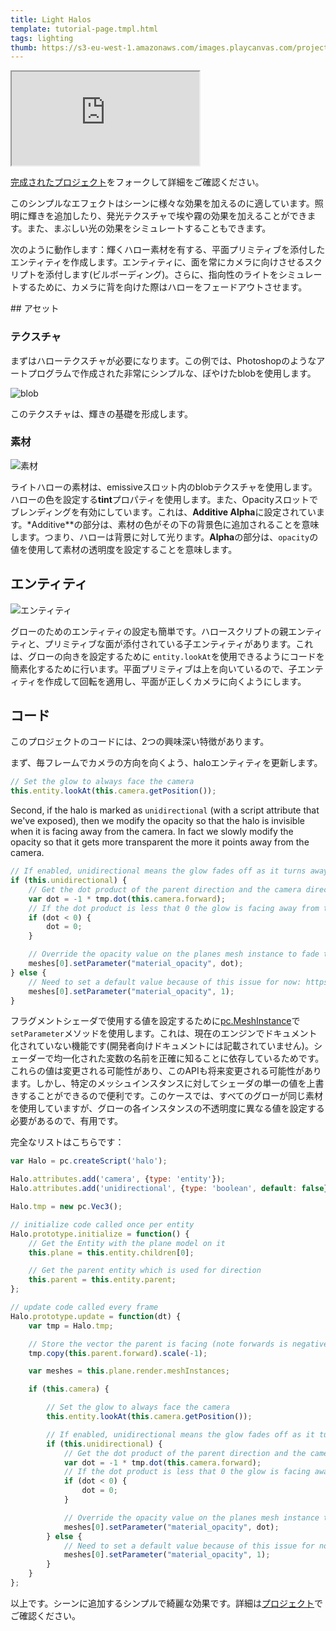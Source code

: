 ```yaml
---
title: Light Halos
template: tutorial-page.tmpl.html
tags: lighting
thumb: https://s3-eu-west-1.amazonaws.com/images.playcanvas.com/projects/12/406040/2TX0AO-image-75.jpg
---
```


<iframe src="https://playcanv.as/p/rnIUbXws/"></iframe>

[完成されたプロジェクト][4]をフォークして詳細をご確認ください。

このシンプルなエフェクトはシーンに様々な効果を加えるのに適しています。照明に輝きを追加したり、発光テクスチャで埃や霧の効果を加えることができます。また、まぶしい光の効果をシミュレートすることもできます。

次のように動作します：輝くハロー素材を有する、平面プリミティブを添付したエンティティを作成します。エンティティに、面を常にカメラに向けさせるスクリプトを添付します(ビルボーディング)。さらに、指向性のライトをシミュレートするために、カメラに背を向けた際はハローをフェードアウトさせます。

## アセット

### テクスチャ

まずはハローテクスチャが必要になります。この例では、Photoshopのようなアートプログラムで作成された非常にシンプルな、ぼやけたblobを使用します。

![blob][1]

このテクスチャは、輝きの基礎を形成します。

### 素材

![素材][2]

ライトハローの素材は、emissiveスロット内のblobテクスチャを使用します。ハローの色を設定する**tint**プロパティを使用します。また、Opacityスロットでブレンディングを有効にしています。これは、**Additive Alpha**に設定されています。*Additive**の部分は、素材の色がその下の背景色に追加されることを意味します。つまり、ハローは背景に対して光ります。**Alpha**の部分は、`opacity`の値を使用して素材の透明度を設定することを意味します。

## エンティティ

![エンティティ][3]

グローのためのエンティティの設定も簡単です。ハロースクリプトの親エンティティと、プリミティブな面が添付されている子エンティティがあります。これは、グローの向きを設定するために `entity.lookAt`を使用できるようにコードを簡素化するために行います。平面プリミティブは上を向いているので、子エンティティを作成して回転を適用し、平面が正しくカメラに向くようにします。

## コード

このプロジェクトのコードには、2つの興味深い特徴があります。

まず、毎フレームでカメラの方向を向くよう、haloエンティティを更新します。

```javascript
// Set the glow to always face the camera
this.entity.lookAt(this.camera.getPosition());
```

Second, if the halo is marked as `unidirectional` (with a script attribute that we've exposed), then we modify the opacity so that the halo is invisible when it is facing away from the camera. In fact we slowly modify the opacity so that it gets more transparent the more it points away from the camera.

```javascript
// If enabled, unidirectional means the glow fades off as it turns away from the camera
if (this.unidirectional) {
    // Get the dot product of the parent direction and the camera direction
    var dot = -1 * tmp.dot(this.camera.forward);
    // If the dot product is less that 0 the glow is facing away from the camera
    if (dot < 0) {
        dot = 0;
    }

    // Override the opacity value on the planes mesh instance to fade to zero as the glow turns away from the camera
    meshes[0].setParameter("material_opacity", dot);
} else {
    // Need to set a default value because of this issue for now: https://github.com/playcanvas/engine/issues/453
    meshes[0].setParameter("material_opacity", 1);
}
```

フラグメントシェーダで使用する値を設定するために[pc.MeshInstance][5]で`setParameter`メソッドを使用します。これは、現在のエンジンでドキュメント化されていない機能です(開発者向けドキュメントには記載されていません)。シェーダーで均一化された変数の名前を正確に知ることに依存しているためです。これらの値は変更される可能性があり、このAPIも将来変更される可能性があります。しかし、特定のメッシュインスタンスに対してシェーダの単一の値を上書きすることができるので便利です。このケースでは、すべてのグローが同じ素材を使用していますが、グローの各インスタンスの不透明度に異なる値を設定する必要があるので、有用です。

完全なリストはこちらです：

```javascript
var Halo = pc.createScript('halo');

Halo.attributes.add('camera', {type: 'entity'});
Halo.attributes.add('unidirectional', {type: 'boolean', default: false});

Halo.tmp = new pc.Vec3();

// initialize code called once per entity
Halo.prototype.initialize = function() {
    // Get the Entity with the plane model on it
    this.plane = this.entity.children[0];

    // Get the parent entity which is used for direction
    this.parent = this.entity.parent;
};

// update code called every frame
Halo.prototype.update = function(dt) {
    var tmp = Halo.tmp;

    // Store the vector the parent is facing (note forwards is negative z)
    tmp.copy(this.parent.forward).scale(-1);

    var meshes = this.plane.render.meshInstances;

    if (this.camera) {

        // Set the glow to always face the camera
        this.entity.lookAt(this.camera.getPosition());

        // If enabled, unidirectional means the glow fades off as it turns away from the camera
        if (this.unidirectional) {
            // Get the dot product of the parent direction and the camera direction
            var dot = -1 * tmp.dot(this.camera.forward);
            // If the dot product is less that 0 the glow is facing away from the camera
            if (dot < 0) {
                dot = 0;
            }

            // Override the opacity value on the planes mesh instance to fade to zero as the glow turns away from the camera
            meshes[0].setParameter("material_opacity", dot);
        } else {
            // Need to set a default value because of this issue for now: https://github.com/playcanvas/engine/issues/453
            meshes[0].setParameter("material_opacity", 1);
        }
    }
};
```

以上です。シーンに追加するシンプルで綺麗な効果です。詳細は[プロジェクト][4]でご確認ください。

[1]: /images/tutorials/intermediate/light-halos/blob.jpg
[2]: /images/tutorials/intermediate/light-halos/material.jpg
[3]: /images/tutorials/intermediate/light-halos/entity-setup.jpg
[4]: https://playcanvas.com/project/406040
[5]: http://developer.playcanvas.com/en/api/pc.MeshInstance.html

